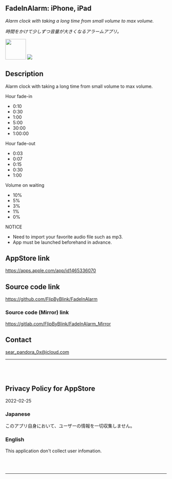 FadeInAlarm: iPhone, iPad
---------------------------
_Alarm clock with taking a long time from small volume to max volume._

_時間をかけて少しずつ音量が大きくなるアラームアプリ。_

<img src="FadeInAlarm/🧩Sub/Assets.xcassets/RoundedIcon.imageset/icon.png" width="64">

<a href="https://apps.apple.com/app/id1465336070" target="blank">
    <img src="https://developer.apple.com/assets/elements/badges/download-on-the-app-store.svg">
</a>


Description
------------
Alarm clock with taking a long time from small volume to max volume.

Hour fade-in
- 0:10
- 0:30
- 1:00
- 5:00
- 30:00
- 1:00:00

Hour fade-out
- 0:03
- 0:07
- 0:15
- 0:30
- 1:00

Volume on waiting
- 10%
- 5%
- 3%
- 1%
- 0%

NOTICE
- Need to import your favorite audio file such as mp3.
- App must be launched beforehand in advance.


AppStore link
--------------
https://apps.apple.com/app/id1465336070


Source code link
-----------------
https://github.com/FlipByBlink/FadeInAlarm

### Source code (Mirror) link
https://gitlab.com/FlipByBlink/FadeInAlarm_Mirror


Contact
--------
sear_pandora_0x@icloud.com


* * *

<br>
<br>

Privacy Policy for AppStore
-----------------------------
2022-02-25


### Japanese
このアプリ自身において、ユーザーの情報を一切収集しません。

### English
This application don't collect user infomation.


<br>
<br>

* * *

<!-- URL "Support page for AppStore" -->
<!-- https://flipbyblink.github.io/FadeInAlarm/ -->
<!-- URL "Privacy Policy for AppStore" -->
<!-- https://flipbyblink.github.io/FadeInAlarm/#privacy-policy-for-appstore -->
